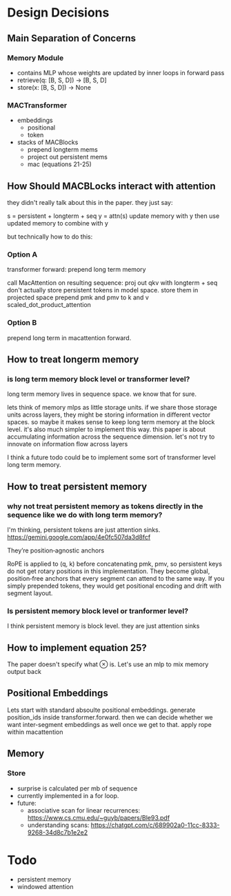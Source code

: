 # Design Decisions

## Main Separation of Concerns

### Memory Module 
- contains MLP whose weights are updated by inner loops in forward pass
- retrieve(q: [B, S, D]) -> [B, S, D]
- store(x: [B, S, D]) -> None
### MACTransformer
- embeddings
    - positional 
    - token 
- stacks of MACBlocks
    - prepend longterm mems  
    - project out persistent mems
    - mac (equations 21-25)

## How Should MACBLocks interact with attention 

they didn't really talk about this in the paper. they just say: 

s = persistent + longterm + seq
y = attn(s)
update memory with y 
then use updated memory to combine with y 


but technically how to do this: 

### Option A
transformer forward:
    prepend long term memory 

call MacAttention on resulting sequence: 
    proj out qkv with longterm + seq
    don't actually store persistent tokens in model space. store them in projected space
    prepend pmk and pmv to k and v
    scaled_dot_product_attention 

### Option B 
prepend long term in macattention forward. 



## How to treat longerm memory 

### is long term memory block level or transformer level? 
long term memory lives in sequence space. we know that for sure. 

lets think of memory mlps as little storage units. 
if we share those storage units across layers, they might be storing information in different vector spaces. 
so maybe it makes sense to keep long term memory at the block level. it's also much simpler to implement this way. 
this paper is about accumulating information across the sequence dimension. let's not try to innovate on information flow across layers

I think a future todo could be to implement some sort of transformer level long term memory. 


## How to treat persistent memory 

### why not treat persistent memory as tokens directly in the sequence like we do with long term memory? 
I'm thinking, persistent tokens are just attention sinks. https://gemini.google.com/app/4e0fc507da3d8fcf

They’re position‑agnostic anchors

RoPE is applied to (q, k) before concatenating pmk, pmv, so persistent keys do not get rotary positions in this implementation. They become global, position‑free anchors that every segment can attend to the same way. If you simply prepended tokens, they would get positional encoding and drift with segment layout.

### Is persistent memory block level or tranformer level? 
I think persistent memory is block level. they are just attention sinks

## How to implement equation 25? 
The paper doesn't specify what ⊗ is. Let's use an mlp to mix memory output back 


## Positional Embeddings
Lets start with standard absoulte positional embeddings. generate position_ids inside transformer.forward. then we can decide whether we want inter-segment embeddings as well once we get to that. apply rope within macattention


## Memory 
### Store
- surprise is calculated per mb of sequence 
- currently implemented in a for loop.
- future: 
    - associative scan for linear recurrences: https://www.cs.cmu.edu/~guyb/papers/Ble93.pdf
    - understanding scans: https://chatgpt.com/c/689902a0-11cc-8333-9268-34d8c7b1e2e2

# Todo

- persistent memory 
- windowed attention 


